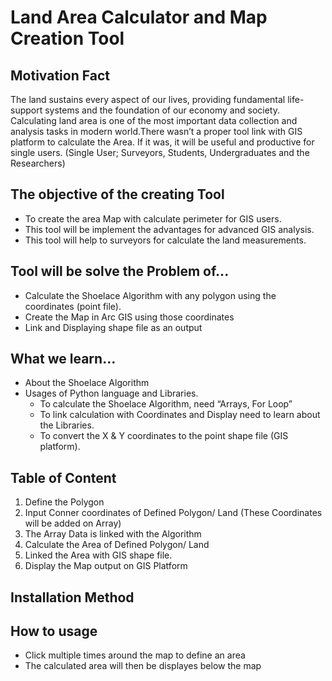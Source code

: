 # Land Area Calculator and Map Creation Tool

## Motivation Fact
The land sustains every aspect of our lives, providing fundamental life-support systems and the foundation of our economy and society. Calculating land area is one of the most important data collection and analysis tasks in modern world.There wasn’t a proper tool link with GIS platform to calculate the Area. If it was, it will be useful and productive for single users. (Single User; Surveyors, Students, Undergraduates and the Researchers)

## The objective of the creating Tool
*	To create the area Map with calculate perimeter for GIS users. 
*	This tool will be implement the advantages for advanced GIS analysis. 
*	This tool will help to surveyors for calculate the land measurements. 

## Tool will be solve the Problem of...
*	Calculate the Shoelace Algorithm with any polygon using the coordinates (point file).
*	Create the Map in Arc GIS using those coordinates 
*	Link and Displaying shape file as an output    

## What we learn…
*	About the Shoelace Algorithm
*	Usages of Python language and Libraries. 
    - To calculate the Shoelace Algorithm, need “Arrays, For Loop”
    -	To link calculation with Coordinates and Display need to learn about the Libraries. 
    - To convert the X & Y coordinates to the point shape file (GIS platform). 

## Table of Content
  1.	Define the Polygon
  2.	Input Conner coordinates of Defined Polygon/ Land (These Coordinates will be added on Array)
  3.	The Array Data is linked with the Algorithm
  4.	Calculate the Area of Defined Polygon/ Land 
  5.	Linked the Area with GIS shape file. 
  6.	Display the Map output on GIS Platform
## Installation Method 




## How to usage
* Click multiple times around the map to define an area
* The calculated area will then be displayes below the map


